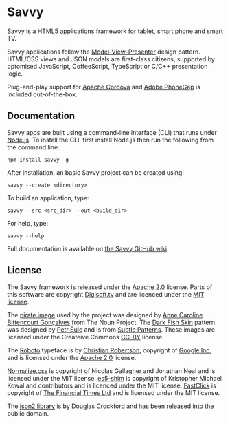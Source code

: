 # Savvy #

[Savvy](http://en.wiktionary.org/wiki/savvy) is a [HTML5](http://www.w3.org/TR/html5/) applications framework for tablet, smart phone and smart TV.

Savvy applications follow the [Model-View-Presenter](http://en.wikipedia.org/wiki/Model%E2%80%93view%E2%80%93presenter) design pattern. HTML/CSS views and JSON models are first-class citizens, supported by optomised JavaScript, CoffeeScript, TypeScript or C/C++ presentation logic.

Plug-and-play support for [Apache Cordova](http://cordova.apache.org/) and [Adobe PhoneGap](http://phonegap.com/) is included out-of-the-box.

## Documentation ##

Savvy apps are built using a command-line interface (CLI) that runs under [Node.js](http://nodejs.org/). To install the CLI, first install Node.js then run the following from the command line:

    npm install savvy -g

After installation, an basic Savvy project can be created using:

    savvy --create <directory>

To build an application, type:

    savvy --src <src_dir> --out <build_dir>

For help, type:

    savvy --help

Full documentation is available on [the Savvy GitHub wiki](https://github.com/nth-iteration/savvy/wiki).

## License ##

The Savvy framework is released under the [Apache 2.0](http://opensource.org/licenses/Apache-2.0) license. Parts of this software are copyright [Digisoft.tv](http://www.digisoft.tv/) and are licenced under the [MIT license](http://opensource.org/licenses/MIT).

The [pirate image](http://thenounproject.com/noun/pirate/#icon-No13422) used by the project was designed by [Anne Caroline Bittencourt Gonçalves](http://thenounproject.com/anne1003) from The Noun Project. The [Dark Fish Skin](http://subtlepatterns.com/dark-fish-skin/) pattern was designed by [Petr Šulc](http://www.petrsulc.com/) and is from [Subtle Patterns](http://subtlepatterns.com). These images are licensed under the Createive Commons [CC-BY](http://creativecommons.org/licenses/by-sa/3.0/) license

The [Roboto](http://developer.android.com/design/style/typography.html) typeface is by [Christian Robertson](https://plus.google.com/110879635926653430880/about), copyright of [Google Inc.](http://www.google.com/) and is licensed under the [Apache 2.0](http://opensource.org/licenses/Apache-2.0) license.

[Normalize.css](http://necolas.github.io/normalize.css/) is copyright of Nicolas Gallagher and Jonathan Neal and is licensed under the MIT license. [es5-shim](https://github.com/es-shims/es5-shim) is copyright of Kristopher Michael Kowal and contributors and is licenced under the MIT license. [FastClick](https://github.com/ftlabs/fastclick) is copyright of [The Financial Times Ltd](http://labs.ft.com/) and is licensed under the MIT license.

The [json2 library](https://github.com/douglascrockford/JSON-js) is by Douglas Crockford and has been released into the public domain.

